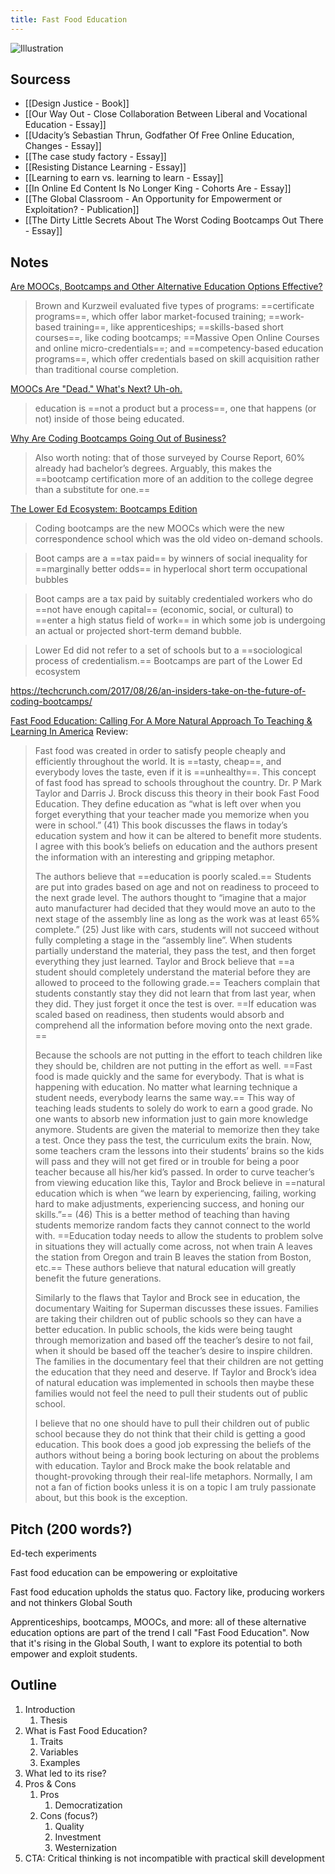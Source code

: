 ```yaml
---
title: Fast Food Education
---
```

![Illustration](https://previews.123rf.com/images/rahultiwari3190/rahultiwari31901905/rahultiwari3190190500113/122797662-education-fast-food-concept-represented-by-burger-with-books-hand-draw-design-illustration-.jpg)
## Sourcess
- [[Design Justice - Book]]
- [[Our Way Out - Close Collaboration Between Liberal and Vocational Education - Essay]]
- [[Udacity’s Sebastian Thrun, Godfather Of Free Online Education, Changes - Essay]]
- [[The case study factory - Essay]]
- [[Resisting Distance Learning - Essay]]
- [[Learning to earn vs. learning to learn - Essay]]
- [[In Online Ed Content Is No Longer King - Cohorts Are - Essay]]
- [[The Global Classroom - An Opportunity for Empowerment or Exploitation? - Publication]]
- [[The Dirty Little Secrets About The Worst Coding Bootcamps Out There - Essay]]

## Notes
[Are MOOCs, Bootcamps and Other Alternative Education Options Effective?](https://www.usnews.com/news/education-news/articles/2017-07-21/are-moocs-bootcamps-and-other-alternative-education-options-effective)
> Brown and Kurzweil evaluated five types of programs: ==certificate programs==, which offer labor market-focused training; ==work-based training==, like apprenticeships; ==skills-based short courses==, like coding bootcamps; ==Massive Open Online Courses and online micro-credentials==; and ==competency-based education programs==, which offer credentials based on skill acquisition rather than traditional course completion.

[MOOCs Are "Dead." What's Next? Uh-oh.](https://www.insidehighered.com/blogs/just-visiting/moocs-are-dead-whats-next-uh-oh?cmdid=F31RY86F0UQCL1)
> education is ==not a product but a process==, one that happens (or not) inside of those being educated.

[Why Are Coding Bootcamps Going Out of Business?](http://hackeducation.com/2017/07/22/bootcamp-bust?cmdid=IO6Y5ILTGJSD04)
> Also worth noting: that of those surveyed by Course Report, 60% already had bachelor’s degrees. Arguably, this makes the ==bootcamp certification more of an addition to the college degree than a substitute for one.==

[The Lower Ed Ecosystem: Bootcamps Edition](https://tressiemc.com/uncategorized/the-lower-ed-ecosystem-bootcamps-edition/)
> Coding bootcamps are the new MOOCs which were the new correspondence school which was the old video on-demand schools.

> Boot camps are a ==tax paid== by winners of social inequality for ==marginally better odds== in hyperlocal short term occupational bubbles

> Boot camps are a tax paid by suitably credentialed workers who do ==not have enough capital== (economic, social, or cultural) to ==enter a high status field of work== in which some job is undergoing an actual or projected short-term demand bubble.

> Lower Ed did not refer to a set of schools but to a ==sociological process of credentialism.== Bootcamps are part of the Lower Ed ecosystem

https://techcrunch.com/2017/08/26/an-insiders-take-on-the-future-of-coding-bootcamps/

[Fast Food Education: Calling For A More Natural Approach To Teaching & Learning In America](https://www.amazon.com/Fast-Food-Education-Approach-Teaching/dp/1606580000)  Review:

> Fast food was created in order to satisfy people cheaply and efficiently throughout the world. It is ==tasty, cheap==, and everybody loves the taste, even if it is ==unhealthy==. This concept of fast food has spread to schools throughout the country. Dr. P Mark Taylor and Darris J. Brock discuss this theory in their book Fast Food Education. They define education as “what is left over when you forget everything that your teacher made you memorize when you were in school.” (41) This book discusses the flaws in today’s education system and how it can be altered to benefit more students. I agree with this book’s beliefs on education and the authors present the information with an interesting and gripping metaphor. 
> 
> The authors believe that ==education is poorly scaled.== Students are put into grades based on age and not on readiness to proceed to the next grade level. The authors thought to “imagine that a major auto manufacturer had decided that they would move an auto to the next stage of the assembly line as long as the work was at least 65% complete.” (25) Just like with cars, students will not succeed without fully completing a stage in the “assembly line”. When students partially understand the material, they pass the test, and then forget everything they just learned. Taylor and Brock believe that ==a student should completely understand the material before they are allowed to proceed to the following grade.== Teachers complain that students constantly stay they did not learn that from last year, when they did. They just forget it once the test is over. ==If education was scaled based on readiness, then students would absorb and comprehend all the information before moving onto the next grade. ==
> 
> Because the schools are not putting in the effort to teach children like they should be, children are not putting in the effort as well. ==Fast food is made quickly and the same for everybody. That is what is happening with education. No matter what learning technique a student needs, everybody learns the same way.== This way of teaching leads students to solely do work to earn a good grade. No one wants to absorb new information just to gain more knowledge anymore. Students are given the material to memorize then they take a test. Once they pass the test, the curriculum exits the brain. Now, some teachers cram the lessons into their students’ brains so the kids will pass and they will not get fired or in trouble for being a poor teacher because all his/her kid’s passed. In order to curve teacher’s from viewing education like this, Taylor and Brock believe in ==natural education which is when “we learn by experiencing, failing, working hard to make adjustments, experiencing success, and honing our skills.”== (46) This is a better method of teaching than having students memorize random facts they cannot connect to the world with. ==Education today needs to allow the students to problem solve in situations they will actually come across, not when train A leaves the station from Oregon and train B leaves the station from Boston, etc.== These authors believe that natural education will greatly benefit the future generations. 
> 
> Similarly to the flaws that Taylor and Brock see in education, the documentary Waiting for Superman discusses these issues. Families are taking their children out of public schools so they can have a better education. In public schools, the kids were being taught through memorization and based off the teacher’s desire to not fail, when it should be based off the teacher’s desire to inspire children. The families in the documentary feel that their children are not getting the education that they need and deserve. If Taylor and Brock’s idea of natural education was implemented in schools then maybe these families would not feel the need to pull their students out of public school. 
> 
> I believe that no one should have to pull their children out of public school because they do not think that their child is getting a good education. This book does a good job expressing the beliefs of the authors without being a boring book lecturing on about the problems with education. Taylor and Brock make the book relatable and thought-provoking through their real-life metaphors. Normally, I am not a fan of fiction books unless it is on a topic I am truly passionate about, but this book is the exception. 



## Pitch (200 words?)

Ed-tech experiments

Fast food education can be empowering or exploitative

Fast food education upholds the status quo.
Factory like, producing workers and not thinkers
Global South

Apprenticeships, bootcamps, MOOCs, and more: all of these alternative education options are  part of the trend I call "Fast Food Education". Now that it's rising in the Global South, I want to explore its potential to both empower and exploit students.

## Outline
1. Introduction
	1. Thesis
2. What is Fast Food Education?
	1. Traits
	2. Variables
	3. Examples
3. What led to its rise?
4. Pros & Cons
	1. Pros
		1. Democratization
	2. Cons (focus?)
		1. Quality
		2. Investment
		3. Westernization
5. CTA: Critical thinking is not incompatible with practical skill development

